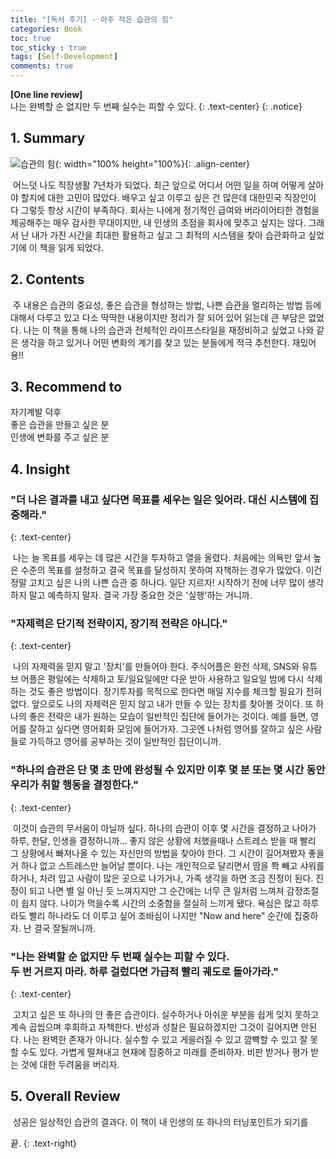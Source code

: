 ```yaml
---
title: "[독서 후기] - 아주 작은 습관의 힘"
categories: Book
toc: true
toc_sticky : true
tags: [Self-Development]
comments: true
---
```


**[One line review]**<br/> 나는 완벽할 순 없지만 두 번째 실수는 피할 수 있다.
{: .text-center}
{: .notice}

## 1. Summary

![습관의 힘](https://user-images.githubusercontent.com/86281619/127732765-8b88f7a3-6a7c-4d0c-ba62-be4bbe676b9f.png){: width="100% height="100%}{: .align-center}

&nbsp;어느덧 나도 직장생활 7년차가 되었다. 최근 앞으로 어디서 어떤 일을 하며 어떻게 살아야 할지에 대한 고민이 많았다. 배우고 싶고 이루고 싶은 건 많은데 대한민국 직장인이 다 그렇듯 항상 시간이 부족하다. 회사는 나에게 정기적인 급여와 버라이어티한 경험을 제공해주는 매우 감사한 무대이지만, 내 인생의 초점을 회사에 맞추고 싶지는 않다. 그래서 난 내가 가진 시간을 최대한 활용하고 싶고 그 최적의 시스템을 찾아 습관화하고 싶었기에 이 책을 읽게 되었다.

## 2. Contents

&nbsp;주 내용은 습관의 중요성, 좋은 습관을 형성하는 방법, 나쁜 습관을 멀리하는 방법 등에 대해서 다루고 있고 다소 딱딱한 내용이지만 정리가 잘 되어 있어 읽는데 큰 부담은 없었다. 나는 이 책을 통해 나의 습관과 전체적인 라이프스타일을 재정비하고 싶었고 나와 같은 생각을 하고 있거나 어떤 변화의 계기를 찾고 있는 분들에게 적극 추천한다. 재밌어용!!

## 3. Recommend to

자기계발 덕후<br/>좋은 습관을 만들고 싶은 분<br/>인생에 변화를 주고 싶은 분

## 4. Insight

### "더 나은 결과를 내고 싶다면 목표를 세우는 일은 잊어라. 대신 시스템에 집중해라."
{: .text-center}

&nbsp;나는 늘 목표를 세우는 데 많은 시간을 투자하고 열을 올렸다. 처음에는 의욕만 앞서 높은 수준의 목표를 설정하고 결국 목표를 달성하지 못하여 자책하는 경우가 많았다. 이건 정말 고치고 싶은 나의 나쁜 습관 중 하나다. 일단 지르자! 시작하기 전에 너무 많이 생각하지 말고 예측하지 말자. 결국 가장 중요한 것은 '실행'하는 거니까. 

### "자제력은 단기적 전략이지, 장기적 전략은 아니다."
{: .text-center}

&nbsp;나의 자제력을 믿지 말고 '장치'를 만들어야 한다. 주식어플은 완전 삭제, SNS와 유튜브 어플은 평일에는 삭제하고 토/일요일에만 다운 받아 사용하고 일요일 밤에 다시 삭제하는 것도 좋은 방법이다. 장기투자를 목적으로 한다면 매일 지수를 체크할 필요가 전혀 없다. 앞으로도 나의 자제력은 믿지 않고 내가 만들 수 있는 장치를 찾아볼 것이다. 또 하나의 좋은 전략은 내가 원하는 모습이 일반적인 집단에 들어가는 것이다. 예를 들면, 영어를 잘하고 싶다면 영어회화 모임에 들어가자. 그곳엔 나처럼 영어를 잘하고 싶은 사람들로 가득하고 영어를 공부하는 것이 일반적인 집단이니까.

### "하나의 습관은 단 몇 초 만에 완성될 수 있지만 이후 몇 분 또는 몇 시간 동안 우리가 취할 행동을 결정한다."
{: .text-center}

&nbsp;이것이 습관의 무서움이 아닐까 싶다. 하나의 습관이 이후 몇 시간을 결정하고 나아가 하루, 한달, 인생을 결정하니까... 좋지 않은 상황에 처했을때나 스트레스 받을 때 빨리 그 상황에서 빠져나올 수 있는 자신만의 방법을 찾아야 한다. 그 시간이 길어져봤자 좋을 거 하나 없고 스트레스만 늘어날 뿐이다. 나는 개인적으로 달리면서 땀을 쫙 빼고 샤워를 하거나, 차려 입고 사람이 많은 곳으로 나가거나, 가족 생각을 하면 조금 진정이 된다. 진정이 되고 나면 별 일 아닌 듯 느껴지지만 그 순간에는 너무 큰 일처럼 느껴져 감정조절이 쉽지 않다. 나이가 먹을수록 시간의 소중함을 절실히 느끼게 됐다. 욕심은 많고 하루라도 빨리 하나라도 더 이루고 싶어 조바심이 나지만 "Now and here" 순간에 집중하자. 난 결국 잘될꺼니까.

### "나는 완벽할 순 없지만 두 번째 실수는 피할 수 있다.<br/>두 번 거르지 마라. 하루 걸렀다면 가급적 빨리 궤도로 돌아가라."
{: .text-center}

&nbsp;고치고 싶은 또 하나의 안 좋은 습관이다. 실수하거나 아쉬운 부분을 쉽게 잊지 못하고 계속 곱씹으며 후회하고 자책한다. 반성과 성찰은 필요하겠지만 그것이 길어지면 안된다. 나는 완벽한 존재가 아니다. 실수할 수 있고 게을러질 수 있고 깜빡할 수 있고 잘 못할 수도 있다. 가볍게 떨쳐내고 현재에 집중하고 미래를 준비하자. 비판 받거나 평가 받는 것에 대한 두려움을 버리자.

## 5. Overall Review

&nbsp;성공은 일상적인 습관의 결과다. 이 책이 내 인생의 또 하나의 터닝포인트가 되기를



끝.
{: .text-right}
